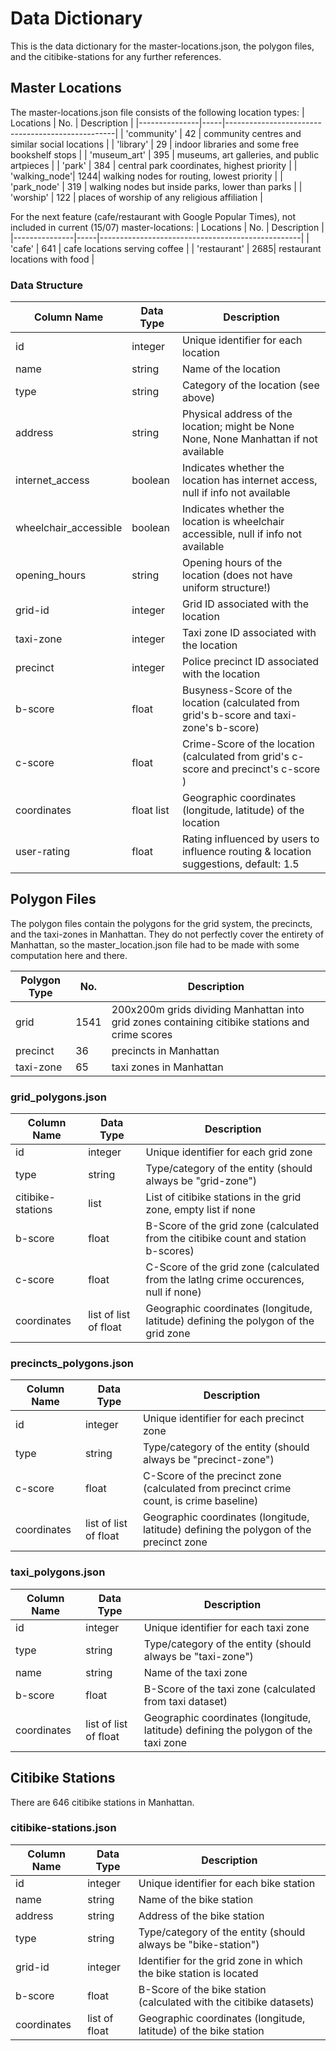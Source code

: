 # Data Dictionary

This is the data dictionary for the master-locations.json, the polygon files, and the citibike-stations for any further references.

## Master Locations

The master-locations.json file consists of the following location types:
| Locations     | No. | Description                                      |
|---------------|-----|--------------------------------------------------|
| 'community'   | 42  | community centres and similar social locations   |
| 'library'     | 29  | indoor libraries and some free bookshelf stops   |
| 'museum_art'  | 395 | museums, art galleries, and public artpieces     |
| 'park'        | 384 | central park coordinates, highest priority       |
| 'walking_node'| 1244| walking nodes for routing, lowest priority       |
| 'park_node'   | 319 | walking nodes but inside parks, lower than parks |
| 'worship'     | 122 | places of worship of any religious affiliation   |

For the next feature (cafe/restaurant with Google Popular Times), not included in current (15/07) master-locations:
| Locations     | No. | Description                                      |
|---------------|-----|--------------------------------------------------|
| 'cafe'        | 641 | cafe locations serving coffee                    |
| 'restaurant'  | 2685| restaurant locations with food                   |

### Data Structure

| Column Name           | Data Type  | Description                                                                            |
|-----------------------|------------|----------------------------------------------------------------------------------------|
| id                    | integer    | Unique identifier for each location                                                    |
| name                  | string     | Name of the location                                                                   |
| type                  | string     | Category of the location (see above)                                                   |
| address               | string     | Physical address of the location; might be None None, None Manhattan if not available  |
| internet_access       | boolean    | Indicates whether the location has internet access, null if info not available         |
| wheelchair_accessible | boolean    | Indicates whether the location is wheelchair accessible, null if info not available    |
| opening_hours         | string     | Opening hours of the location (does not have uniform structure!)                       |
| grid-id               | integer    | Grid ID associated with the location                                                   |
| taxi-zone             | integer    | Taxi zone ID associated with the location                                              |
| precinct              | integer    | Police precinct ID associated with the location                                        |
| b-score               | float      | Busyness-Score of the location (calculated from grid's b-score and taxi-zone's b-score)|
| c-score               | float      | Crime-Score of the location (calculated from grid's c-score and precinct's c-score )   |
| coordinates           | float list | Geographic coordinates (longitude, latitude) of the location                           |
| user-rating           | float      | Rating influenced by users to influence routing & location suggestions, default: 1.5   |



## Polygon Files

The polygon files contain the polygons for the grid system, the precincts, and the taxi-zones in Manhattan. They do not perfectly cover the entirety of Manhattan, so the master_location.json file had to be made with some computation here and there.

| Polygon Type  | No. | Description                                                                                       |
|---------------|-----|---------------------------------------------------------------------------------------------------|
|  grid         | 1541| 200x200m grids dividing Manhattan into grid zones containing citibike stations and crime scores   |
|  precinct     | 36  | precincts in Manhattan                                                                            |
|  taxi-zone    | 65  | taxi zones in Manhattan                                                                           |

### grid_polygons.json

| Column Name       | Data Type             | Description                                                                         |
|-------------------|-----------------------|-------------------------------------------------------------------------------------|
| id                | integer               | Unique identifier for each grid zone                                                |
| type              | string                | Type/category of the entity (should always be "grid-zone")                          |
| citibike-stations | list                  | List of citibike stations in the grid zone, empty list if none                      |
| b-score           | float                 | B-Score of the grid zone (calculated from the citibike count and station b-scores)  |
| c-score           | float                 | C-Score of the grid zone (calculated from the latlng crime occurences, null if none)|
| coordinates       | list of list of float | Geographic coordinates (longitude, latitude) defining the polygon of the grid zone  |

### precincts_polygons.json

| Column Name | Data Type             | Description                                                                            |
|-------------|-----------------------|----------------------------------------------------------------------------------------|
| id          | integer               | Unique identifier for each precinct zone                                               |
| type        | string                | Type/category of the entity (should always be "precinct-zone")                         |
| c-score     | float                 | C-Score of the precinct zone (calculated from precinct crime count, is crime baseline) |
| coordinates | list of list of float | Geographic coordinates (longitude, latitude) defining the polygon of the precinct zone |

### taxi_polygons.json

| Column Name | Data Type             | Description                                                                        |
|-------------|-----------------------|------------------------------------------------------------------------------------|
| id          | integer               | Unique identifier for each taxi zone                                               |
| type        | string                | Type/category of the entity (should always be "taxi-zone")                         |
| name        | string                | Name of the taxi zone                                                              |
| b-score     | float                 | B-Score of the taxi zone (calculated from taxi dataset)                            |
| coordinates | list of list of float | Geographic coordinates (longitude, latitude) defining the polygon of the taxi zone |



## Citibike Stations

There are 646 citibike stations in Manhattan.

### citibike-stations.json

| Column Name | Data Type     | Description                                                               |
|-------------|---------------|---------------------------------------------------------------------------|
| id          | integer       | Unique identifier for each bike station                                   |
| name        | string        | Name of the bike station                                                  |
| address     | string        | Address of the bike station                                               |
| type        | string        | Type/category of the entity (should always be "bike-station")             |
| grid-id     | integer       | Identifier for the grid zone in which the bike station is located         |
| b-score     | float         | B-Score of the bike station (calculated with the citibike datasets)       |
| coordinates | list of float | Geographic coordinates (longitude, latitude) of the bike station          |